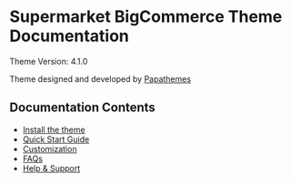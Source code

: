 # Supermarket BigCommerce Theme Documentation

Theme Version: 4.1.0

Theme designed and developed by [Papathemes](https://papathemes.com) 

## Documentation Contents

* [Install the theme](installation.md)
* [Quick Start Guide](quickstart.md)
* [Customization](customization.md)
* [FAQs](faqs.md)
* [Help & Support](support.md)